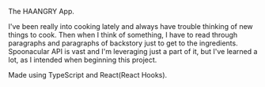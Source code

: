 The HAANGRY App. 

I've been really into cooking lately and always have trouble thinking of new things to cook. Then when I think of something, I have to read through paragraphs and paragraphs of backstory just to get to the ingredients. Spoonacular API is vast and I'm leveraging just a part of it, but I've learned a lot, as I intended when beginning this project. 

Made using TypeScript and React(React Hooks). 
